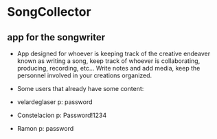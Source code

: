 # SongCollector

## app for the songwriter

- App designed for whoever is keeping track of the creative endeaver known as writing a song, keep track of whoever is collaborating, producing, recording, etc...
Write notes and add media, keep the personnel involved in your creations organized.




- Some users that already have some content:

- velardeglaser   p: password
- Constelacion    p: Password!1234
- Ramon           p: password
